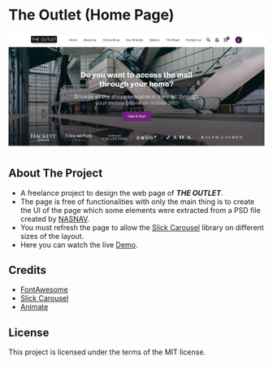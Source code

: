 # The Outlet (Home Page)

<img src="img/the-outlet-home-page.PNG" alt="The Outlet Home Page">

## About The Project
* A freelance project to design the web page of ***THE OUTLET***.
* The page is free of functionalities with only the main thing is to create the UI of the page which some elements were extracted from a PSD file created by [NASNAV](https://www.nasnav.com/).
* You must refresh the page to allow the [Slick Carousel](http://kenwheeler.github.io/slick/) library on different sizes of the layout.
* Here you can watch the live [Demo](https://malakjoseph.github.io/outlet-pages-home/).

## Credits
* [FontAwesome](https://fontawesome.com/)
* [Slick Carousel](http://kenwheeler.github.io/slick/)
* [Animate](https://daneden.github.io/animate.css/)

## License
This project is licensed under the terms of the MIT license.